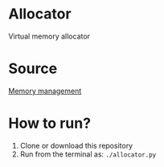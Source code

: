 # Allocator
Virtual memory allocator

# Source 
[Memory management](https://en.wikipedia.org/wiki/Memory_management#ALLOCATION)

# How to run?
1. Clone or download this repository  
2. Run from the terminal as: ```./allocator.py```
